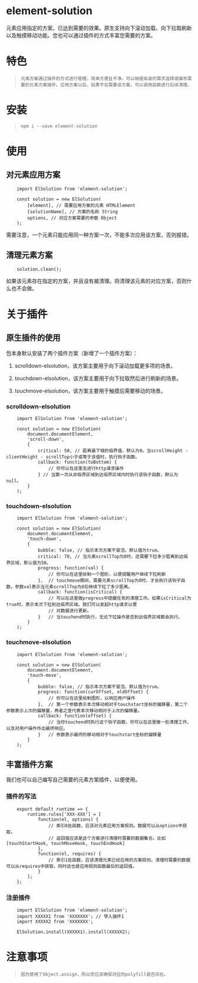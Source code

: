 # element-solution
元素应用指定的方案，已达到需要的效果。原生支持向下滚动加载、向下拉取刷新以及触摸移动功能。您也可以通过插件的方式丰富您需要的方案。

# 特色
> `元素方案通过插件的方式进行管理，简单方便且干净。可以根据自身的需求选择或编写需要的元素方案插件。应用方案以后，如果不在需要该方案，可以调用函数进行后续清理。`

# 安装
> `npm i --save element-solution`

# 使用

## 对元素应用方案

        import ElSolution from 'element-solution';
        
        const solution = new ElSolution(
            [element], // 需要应用方案的元素 HTMLElement
            [solutionName], // 方案的名称 String
            options, // 对应方案需要的参数 Object
        );

需要注意，一个元素只能应用同一种方案一次，不能多次应用该方案，否则报错。

## 清理元素方案
        
        solution.clean();

如果该元素存在指定的方案，并且没有被清理。将清理该元素的对应方案，否则什么也不会做。

# 关于插件

## 原生插件的使用
包本身默认安装了两个插件方案（新增了一个插件方案）：

1. scrolldown-elsolution，该方案主要用于向下滚动加载更多项的场景。

2. touchdown-elsolution，该方案主要用于向下拉取然后进行刷新的场景。

3. touchmove-elsolution，该方案主要用于触摸后需要移动的场景。

### scrolldown-elsolution

        import ElSolution from 'element-solution';

        const solution = new ElSolution(
            document.documentElement, 
            'scroll-down',
            {
                critical: 50, // 距离最下端的临界值，默认为0。当scrollHeight - clientHeight - scrollTop小于或等于该值时，执行钩子函数。
                callback: function(toBottom) {
                    // 你可以在这里去进行http请求操作
                } // 当第一次从非临界区域到达临界区域内时执行该钩子函数，默认为null。
            }
        );

### touchdown-elsolution
        
        import ElSolution from 'element-solution';

        const solution = new ElSolution(
            document.documentElement,
            'touch-down',
            {
                bubble: false, // 指示本次方案不冒泡，默认值为true。
                critical: 70, // 当元素scrollTop为0时，还需要下拉多少距离到达临界区域，默认值为50。
                progress: function(val) {
                    // 你可以在这里绘制一个图形，以便提醒用户继续下拉刷新
                },  // touchmove期间，需要元素scrollTop为0时，才会执行该钩子函数。参数val表示当元素scrollTop为0后继续下拉了多少距离。
                callback: function(isCritical) {
                    // 可以在这里做progress中提醒任务的清理工作。如果isCritical为true时，表示本次下拉到达临界区域。我们可以发起http请求以便
                    // 对数据进行更新。
                }   // 当touchend时执行，无论下拉操作是否到达临界区域都会执行。
            }
        );

### touchmove-elsolution

        import ElSolution from 'element-solution';

        const solution = new ElSolution(
            document.documentElement,
            'touch-move',
            {
                bubble: false, // 指示本次方案不冒泡，默认值为true。
                progress: function(curOffset, oldOffset) {
                    // 你可以在这里绘制图形，以响应用户操作
                },  // 第一个参数表示本次移动相对于touchstart坐标的偏移量，第二个参数表示上次的偏移量，两者之差代表本次移动相对于上次的偏移量。
                callback: function(offset) {
                    // 当你touchend时执行这个钩子函数，你可以在这里做一些清理工作，以及对用户操作作出最终响应。
                }   // 参数表示最终的移动相对于touchstart坐标的偏移量
            }
        );

## 丰富插件方案
我们也可以自己编写自己需要的元素方案插件，以便使用。

### 插件的写法
        
        export default runtime => {
            runtime.rules['XXX-XXX'] = [
                function(el, options) {
                    // 索引0处函数，应该对元素应用方案规则。数据可以从options中获取。
                    // 返回值应该是这个方案进行清理时需要的数据集合。比如[touchStartHook, touchMoveHook, touchEndHook]
                },
                function(el, requires) {
                    // 索引1处函数，应该清理元素已经应用的方案规则。清理时需要的数据可以从requires中获取，同时这也是应用规则函数最后的返回值。
                }
            ];
        };

### 注册插件

        import ElSolution from 'element-solution';
        import XXXXX1 from 'XXXXXXX'; // 导入插件1
        import XXXXX2 from 'XXXXXXX';

        ElSolution.install(XXXXX1).install(XXXXX2);

# 注意事项
> `因为使用了Object.assign，所以您应该确保对应的polyfill是否存在。`

